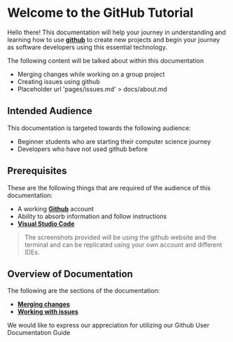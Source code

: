 # Welcome to the GitHub Tutorial

Hello there! This documentation will help your journey in understanding and learning how to use [**github**](https://github.com/) to create new projects and begin your journey as software developers using this essential technology.

The following content will be talked about within this documentation

- Merging changes while working on a group project
- Creating issues using github
- Placeholder
url 'pages/issues.md' > docs/about.md

## Intended Audience

This documentation is targeted towards the following audience:
- Beginner students who are starting their computer science journey
- Developers who have not used github before

## Prerequisites

These are the following things that are required of the audience of this documentation:
- A working [**Github**](https://github.com/login) account
- Ability to absorb information and follow instructions
- [**Visual Studio Code**](https://code.visualstudio.com/download)

> The screenshots provided will be using the github website and the terminal and can be replicated using your own account and different IDEs.

## Overview of Documentation

The following are the sections of the documentation:

- **[Merging changes](pages/#)**
- **[Working with issues](pages/issues.md)**



We would like to express our appreciation for utilizing our Github User Documentation Guide 